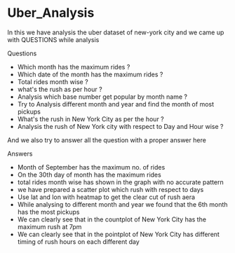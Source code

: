 # Uber_Analysis

In this we have analysis the uber dataset of new-york city and we came up with QUESTIONS while analysis

Questions

* Which month has the maximum rides ?
* Which date of the month has the maximum rides ?
* Total rides month wise ?
* what's the rush as per hour ?
* Analysis which base number get popular by month name ?
* Try to Analysis different month and year and find the month of most pickups
* What's the rush in New York City as per the hour ?
* Analysis the rush of New York city with respect to Day and Hour wise ?


And we also try to answer all the question with a proper answer here 

Answers
* Month of September has the maximum no. of rides
* On the 30th day of month has the maximum rides
* total rides month wise has shown in the graph with no accurate pattern
* we have prepared a scatter plot which rush with respect to days
* Use lat and lon with heatmap to get the clear cut of rush aera
* While analysing to different month and year we found that the 6th month has the most pickups 
* We can clearly see that in the countplot of New York City has the maximum rush at 7pm
* We can clearly see that in the pointplot of New York City has different timing of rush hours on each different day
